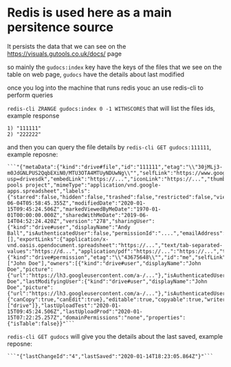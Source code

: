 Redis is used here as a main persitence source
======================

It persists the data that we can see on the https://visuals.gutools.co.uk/docs/ page

so mainly the `gudocs:index` key have the keys of the files that we see on the table on web page, `gudocs` have the details about last modified

once you log into the machine that runs redis youc an use redis-cli to perform queries

`redis-cli ZRANGE gudocs:index 0 -1 WITHSCORES` that will list the files ids, example response

    1) "111111"
    2) "222222"

and then you can query the file details by `redis-cli GET gudocs:111111`, example reposne:

    ```"{"metaData":{"kind":"drive#file","id":"111111","etag":"\\"30jMLj3-m0JdGNLPUS2QqbEXiN0/MTU3OTA4MTUyNDUwNg\\"","selfLink":"https://www.googleapis.com/drive/v2/files/111111","alternateLink":"https://docs.google.com/spreadsheets/d/111111/edit?usp=drivesdk","embedLink":"https://...","iconLink":"https://...","thumbnailLink":"https://...","title":"Ocean pools project","mimeType":"application/vnd.google-apps.spreadsheet","labels":{"starred":false,"hidden":false,"trashed":false,"restricted":false,"viewed":false},"copyRequiresWriterPermission":false,"createdDate":"2019-06-04T05:58:45.355Z","modifiedDate":"2020-01-15T09:45:24.506Z","markedViewedByMeDate":"1970-01-01T00:00:00.000Z","sharedWithMeDate":"2019-06-14T04:52:24.420Z","version":"278","sharingUser":{"kind":"drive#user","displayName":"Andy Ball","isAuthenticatedUser":false,"permissionId":"....","emailAddress":"andy.ball@guardian.co.uk"},"parents":[],"exportLinks":{"application/x-vnd.oasis.opendocument.spreadsheet":"https://...","text/tab-separated-values":"https://d...","application/pdf":"https://...":"https://...","text/csv":"https://...","application/zip":"https://...","application/vnd.oasis.opendocument.spreadsheet":"https://d..."},"userPermission":{"kind":"drive#permission","etag":"\\"43675648\\"","id":"me","selfLink":"https://www.googleapis.com/drive/v2/files/11111/permissions/me","role":"writer","type":"user"},"quotaBytesUsed":"0","ownerNames":["John Doe"],"owners":[{"kind":"drive#user","displayName":"John Doe","picture":{"url":"https://lh3.googleusercontent.com/a-/..."},"isAuthenticatedUser":false,"permissionId":"....","emailAddress":"j.d@guardian.co.uk"}],"lastModifyingUserName":"John Doe","lastModifyingUser":{"kind":"drive#user","displayName":"John Doe","picture":{"url":"https://lh3.googleusercontent.com/a-/..."},"isAuthenticatedUser":false,"permissionId":"....","emailAddress":"j.d@guardian.co.uk"},"capabilities":{"canCopy":true,"canEdit":true},"editable":true,"copyable":true,"writersCanShare":true,"shared":true,"explicitlyTrashed":false,"appDataContents":false,"spaces":["drive"]},"lastUploadTest":"2020-01-15T09:45:24.506Z","lastUploadProd":"2020-01-15T07:22:25.257Z","domainPermissions":"none","properties":{"isTable":false}}"```

`redis-cli GET gudocs` will give you the details about the last saved, example reposne:

    ```"{"lastChangeId":"4","lastSaved":"2020-01-14T18:23:05.864Z"}"```






